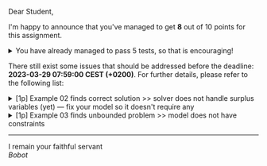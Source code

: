 Dear Student,

I'm happy to announce that you've managed to get **8** out of 10 points for this assignment.
<details><summary>You have already managed to pass 5 tests, so that is encouraging!</summary>&emsp;☑&nbsp;[1p] Tableau properly determines optimal solutions<br>&emsp;☑&nbsp;[1p] Tableau properly chooses entering variable<br>&emsp;☑&nbsp;[1p] Tableau properly checking if unbounded<br>&emsp;☑&nbsp;[2p] Tableau properly chooses leaving variable<br>&emsp;☑&nbsp;[3p] Tableau properly pivots</details>

There still exist some issues that should be addressed before the deadline: **2023-03-29 07:59:00 CEST (+0200)**. For further details, please refer to the following list:

<details><summary>[1p] Example 02 finds correct solution &gt;&gt; solver does not handle surplus variables (yet) — fix your model so it doesn&#x27;t require any</summary></details>
<details><summary>[1p] Example 03 finds unbounded problem &gt;&gt; model does not have constraints</summary></details>

-----------
I remain your faithful servant\
_Bobot_